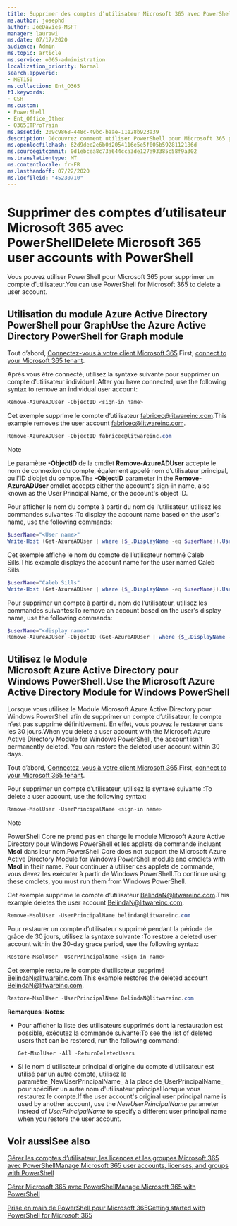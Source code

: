 ```yaml
---
title: Supprimer des comptes d’utilisateur Microsoft 365 avec PowerShell
ms.author: josephd
author: JoeDavies-MSFT
manager: laurawi
ms.date: 07/17/2020
audience: Admin
ms.topic: article
ms.service: o365-administration
localization_priority: Normal
search.appverid:
- MET150
ms.collection: Ent_O365
f1.keywords:
- CSH
ms.custom:
- PowerShell
- Ent_Office_Other
- O365ITProTrain
ms.assetid: 209c9868-448c-49bc-baae-11e28b923a39
description: Découvrez comment utiliser PowerShell pour Microsoft 365 pour supprimer des comptes d’utilisateurs.
ms.openlocfilehash: 62d9dee2e6b0d2054116e5e5f005b5928112186d
ms.sourcegitcommit: 0d1ebcea8c73a644cca3de127a93385c58f9a302
ms.translationtype: MT
ms.contentlocale: fr-FR
ms.lasthandoff: 07/22/2020
ms.locfileid: "45230710"
---
```

# <a name="delete-microsoft-365-user-accounts-with-powershell"></a><span data-ttu-id="8eb9e-103">Supprimer des comptes d’utilisateur Microsoft 365 avec PowerShell</span><span class="sxs-lookup"><span data-stu-id="8eb9e-103">Delete Microsoft 365 user accounts with PowerShell</span></span>

<span data-ttu-id="8eb9e-104">Vous pouvez utiliser PowerShell pour Microsoft 365 pour supprimer un compte d’utilisateur.</span><span class="sxs-lookup"><span data-stu-id="8eb9e-104">You can use PowerShell for Microsoft 365 to delete a user account.</span></span>
   
## <a name="use-the-azure-active-directory-powershell-for-graph-module"></a><span data-ttu-id="8eb9e-105">Utilisation du module Azure Active Directory PowerShell pour Graph</span><span class="sxs-lookup"><span data-stu-id="8eb9e-105">Use the Azure Active Directory PowerShell for Graph module</span></span>

<span data-ttu-id="8eb9e-106">Tout d’abord, [Connectez-vous à votre client Microsoft 365](connect-to-office-365-powershell.md#connect-with-the-azure-active-directory-powershell-for-graph-module).</span><span class="sxs-lookup"><span data-stu-id="8eb9e-106">First, [connect to your Microsoft 365 tenant](connect-to-office-365-powershell.md#connect-with-the-azure-active-directory-powershell-for-graph-module).</span></span>

<span data-ttu-id="8eb9e-107">Après vous être connecté, utilisez la syntaxe suivante pour supprimer un compte d’utilisateur individuel :</span><span class="sxs-lookup"><span data-stu-id="8eb9e-107">After you have connected, use the following syntax to remove an individual user account:</span></span>
  
```powershell
Remove-AzureADUser -ObjectID <sign-in name>
```

<span data-ttu-id="8eb9e-108">Cet exemple supprime le compte d’utilisateur fabricec@litwareinc.com.</span><span class="sxs-lookup"><span data-stu-id="8eb9e-108">This example removes the user account fabricec@litwareinc.com.</span></span>
  
```powershell
Remove-AzureADUser -ObjectID fabricec@litwareinc.com
```

> [!NOTE]
> <span data-ttu-id="8eb9e-109">Le paramètre **-ObjectID** de la cmdlet **Remove-AzureADUser** accepte le nom de connexion du compte, également appelé nom d’utilisateur principal, ou l’ID d’objet du compte.</span><span class="sxs-lookup"><span data-stu-id="8eb9e-109">The **-ObjectID** parameter in the **Remove-AzureADUser** cmdlet accepts either the account's sign-in name, also known as the User Principal Name, or the account's object ID.</span></span>
  
<span data-ttu-id="8eb9e-110">Pour afficher le nom du compte à partir du nom de l’utilisateur, utilisez les commandes suivantes :</span><span class="sxs-lookup"><span data-stu-id="8eb9e-110">To display the account name based on the user's name, use the following commands:</span></span>
  
```powershell
$userName="<User name>"
Write-Host (Get-AzureADUser | where {$_.DisplayName -eq $userName}).UserPrincipalName
```

<span data-ttu-id="8eb9e-111">Cet exemple affiche le nom du compte de l’utilisateur nommé Caleb Sills.</span><span class="sxs-lookup"><span data-stu-id="8eb9e-111">This example displays the account name for the user named Caleb Sills.</span></span>
  
```powershell
$userName="Caleb Sills"
Write-Host (Get-AzureADUser | where {$_.DisplayName -eq $userName}).UserPrincipalName
```

<span data-ttu-id="8eb9e-112">Pour supprimer un compte à partir du nom de l’utilisateur, utilisez les commandes suivantes:</span><span class="sxs-lookup"><span data-stu-id="8eb9e-112">To remove an account based on the user's display name, use the following commands:</span></span>
  
```powershell
$userName="<display name>"
Remove-AzureADUser -ObjectID (Get-AzureADUser | where {$_.DisplayName -eq $userName}).UserPrincipalName
```

## <a name="use-the-microsoft-azure-active-directory-module-for-windows-powershell"></a><span data-ttu-id="8eb9e-113">Utilisez le Module Microsoft Azure Active Directory pour Windows PowerShell.</span><span class="sxs-lookup"><span data-stu-id="8eb9e-113">Use the Microsoft Azure Active Directory Module for Windows PowerShell</span></span>

<span data-ttu-id="8eb9e-p101">Lorsque vous utilisez le Module Microsoft Azure Active Directory pour Windows PowerShell afin de supprimer un compte d’utilisateur, le compte n’est pas supprimé définitivement. En effet, vous pouvez le restaurer dans les 30 jours.</span><span class="sxs-lookup"><span data-stu-id="8eb9e-p101">When you delete a user account with the Microsoft Azure Active Directory Module for Windows PowerShell, the account isn't permanently deleted. You can restore the deleted user account within 30 days.</span></span>

<span data-ttu-id="8eb9e-116">Tout d’abord, [Connectez-vous à votre client Microsoft 365](connect-to-office-365-powershell.md#connect-with-the-microsoft-azure-active-directory-module-for-windows-powershell).</span><span class="sxs-lookup"><span data-stu-id="8eb9e-116">First, [connect to your Microsoft 365 tenant](connect-to-office-365-powershell.md#connect-with-the-microsoft-azure-active-directory-module-for-windows-powershell).</span></span>

<span data-ttu-id="8eb9e-117">Pour supprimer un compte d’utilisateur, utilisez la syntaxe suivante :</span><span class="sxs-lookup"><span data-stu-id="8eb9e-117">To delete a user account, use the following syntax:</span></span>
  
```powershell
Remove-MsolUser -UserPrincipalName <sign-in name>
```

>[!Note]
><span data-ttu-id="8eb9e-118">PowerShell Core ne prend pas en charge le module Microsoft Azure Active Directory pour Windows PowerShell et les applets de commande incluant **Msol** dans leur nom.</span><span class="sxs-lookup"><span data-stu-id="8eb9e-118">PowerShell Core does not support the Microsoft Azure Active Directory Module for Windows PowerShell module and cmdlets with **Msol** in their name.</span></span> <span data-ttu-id="8eb9e-119">Pour continuer à utiliser ces applets de commande, vous devez les exécuter à partir de Windows PowerShell.</span><span class="sxs-lookup"><span data-stu-id="8eb9e-119">To continue using these cmdlets, you must run them from Windows PowerShell.</span></span>
>

<span data-ttu-id="8eb9e-120">Cet exemple supprime le compte d’utilisateur BelindaN@litwareinc.com.</span><span class="sxs-lookup"><span data-stu-id="8eb9e-120">This example deletes the user account BelindaN@litwareinc.com.</span></span>
  
```powershell
Remove-MsolUser -UserPrincipalName belindan@litwareinc.com
```

<span data-ttu-id="8eb9e-121">Pour restaurer un compte d’utilisateur supprimé pendant la période de grâce de 30 jours, utilisez la syntaxe suivante :</span><span class="sxs-lookup"><span data-stu-id="8eb9e-121">To restore a deleted user account within the 30-day grace period, use the following syntax:</span></span>
  
```powershell
Restore-MsolUser -UserPrincipalName <sign-in name>
```

<span data-ttu-id="8eb9e-122">Cet exemple restaure le compte d’utilisateur supprimé BelindaN@litwareinc.com.</span><span class="sxs-lookup"><span data-stu-id="8eb9e-122">This example restores the deleted account BelindaN@litwareinc.com.</span></span>
  
```powershell
Restore-MsolUser -UserPrincipalName BelindaN@litwareinc.com
```

 <span data-ttu-id="8eb9e-123">**Remarques :**</span><span class="sxs-lookup"><span data-stu-id="8eb9e-123">**Notes:**</span></span>
  
- <span data-ttu-id="8eb9e-124">Pour afficher la liste des utilisateurs supprimés dont la restauration est possible, exécutez la commande suivante:</span><span class="sxs-lookup"><span data-stu-id="8eb9e-124">To see the list of deleted users that can be restored, run the following command:</span></span>
    
  ```powershell
  Get-MsolUser -All -ReturnDeletedUsers
  ```

- <span data-ttu-id="8eb9e-125">Si le nom d'utilisateur principal d'origine du compte d'utilisateur est utilisé par un autre compte, utilisez le paramètre_NewUserPrincipalName_ à la place de_UserPrincipalName_ pour spécifier un autre nom d'utilisateur principal lorsque vous restaurez le compte.</span><span class="sxs-lookup"><span data-stu-id="8eb9e-125">If the user account's original user principal name is used by another account, use the _NewUserPrincipalName_ parameter instead of _UserPrincipalName_ to specify a different user principal name when you restore the user account.</span></span>


## <a name="see-also"></a><span data-ttu-id="8eb9e-126">Voir aussi</span><span class="sxs-lookup"><span data-stu-id="8eb9e-126">See also</span></span>

[<span data-ttu-id="8eb9e-127">Gérer les comptes d’utilisateur, les licences et les groupes Microsoft 365 avec PowerShell</span><span class="sxs-lookup"><span data-stu-id="8eb9e-127">Manage Microsoft 365 user accounts, licenses, and groups with PowerShell</span></span>](manage-user-accounts-and-licenses-with-office-365-powershell.md)
  
[<span data-ttu-id="8eb9e-128">Gérer Microsoft 365 avec PowerShell</span><span class="sxs-lookup"><span data-stu-id="8eb9e-128">Manage Microsoft 365 with PowerShell</span></span>](manage-office-365-with-office-365-powershell.md)
  
[<span data-ttu-id="8eb9e-129">Prise en main de PowerShell pour Microsoft 365</span><span class="sxs-lookup"><span data-stu-id="8eb9e-129">Getting started with PowerShell for Microsoft 365</span></span>](getting-started-with-office-365-powershell.md)
